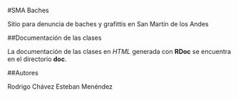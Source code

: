 #SMA Baches 

Sitio para denuncia de baches y grafittis en San Martín de los Andes



##Documentación de las clases

La documentación de las clases en *HTML* generada con **RDoc** se encuentra en el directorio **doc**.

##Autores

Rodrigo Chávez
Esteban Menéndez






